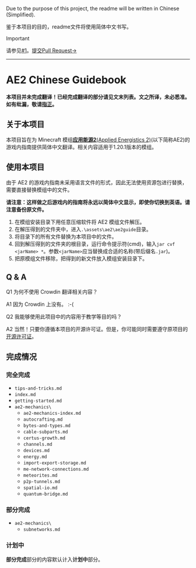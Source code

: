 Due to the purpose of this project, the readme will be written in Chinese (Simplified).

鉴于本项目的目的，readme文件将使用简体中文书写。

> [!IMPORTANT]
> 请参见[#1](https://github.com/nhdsd/AE2-Chinese-Guidebook/issues/1)。[提交Pull Request->](https://github.com/nhdsd/AE2-Chinese-Guidebook/pulls)

---

# AE2 Chinese Guidebook

**本项目并未完成翻译！已经完成翻译的部分请见文末列表。文之所译，未必悉准。如有纰漏，敬请[指正](https://github.com/nhdsd/AE2-Chinese-Guidebook/issues/new?template=Blank+issue)。**

## 关于本项目
本项目旨在为 Minecraft 模组[**应用能源2**(Applied Energistics 2)](https://github.com/AppliedEnergistics/Applied-Energistics-2)(以下简称AE2)的游戏内指南提供简体中文翻译。相关内容适用于1.20.1版本的模组。

## 使用本项目
由于 AE2 的游戏内指南未采用语言文件的形式，因此无法使用资源包进行替换，需要直接替换模组中的文件。

**请注意：这样做之后游戏内的指南将永远以简体中文显示，即使你切换到英语。请注意备份原文件。**

1. 在模组安装目录下用任意压缩软件将 AE2 模组文件解压。
2. 在解压得到的文件夹中，进入`.\assets\ae2\ae2guide`目录。
3. 将目录下的所有文件替换为本项目中的文件。
4. 回到解压得到的文件夹的根目录，运行命令提示符(cmd)，输入`jar cvf <jarName> *`。参数`<jarName>`应当替换成合适的名称(带后缀名`.jar`)。
5. 把原模组文件移除，把得到的新文件放入模组安装目录下。

## Q & A

Q1 为何不使用 Crowdin 翻译相关内容？

A1 因为 Crowdin 上没有。 :-(

Q2 我能够使用此项目中的内容用于教学等目的吗？

A2 当然！只要你遵循本项目的开源许可证。但是，你可能同时需要遵守原项目的[开源许可证](https://github.com/AppliedEnergistics/Applied-Energistics-2?tab=License-1-ov-file#readme)。

## 完成情况

### 完全完成
* `tips-and-tricks.md`
* `index.md`
* `getting-started.md`
* `ae2-mechanics\`
  * `ae2-mechanics-index.md`
  * `autocrafting.md`
  * `bytes-and-types.md`
  * `cable-subparts.md`
  * `certus-growth.md`
  * `channels.md`
  * `devices.md`
  * `energy.md`
  * `import-export-storage.md`
  * `me-network-connections.md`
  * `meteorites.md`
  * `p2p-tunnels.md`
  * `spatial-io.md`
  * `quantum-bridge.md`

### 部分完成
* `ae2-mechanics\`
  * `subnetworks.md`

### 计划中
**部分完成**部分的内容默认计入**计划中**部分。